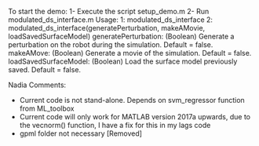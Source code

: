 To start the demo:
1- Execute the script setup_demo.m
2- Run modulated_ds_interface.m
   Usage: 1: modulated_ds_interface
          2: modulated_ds_interface(generatePerturbation, makeAMovie, loadSavedSurfaceModel)
          generatePerturbation: (Boolean) Generate a perturbation on the robot during the
                                          simulation. Default = false.
          makeAMove: (Boolean) Generate a movie of the simulation. Default = false.
          loadSavedSurfaceModel: (Boolean) Load the surface model previously saved.
                                 Default = false.



Nadia Comments:
- Current code is not stand-alone. Depends on svm_regressor function from ML_toolbox
- Current code will only work for MATLAB version 2017a upwards, due to the vecnorm() function, I have a fix for this in my lags code
- gpml folder not necessary [Removed]
